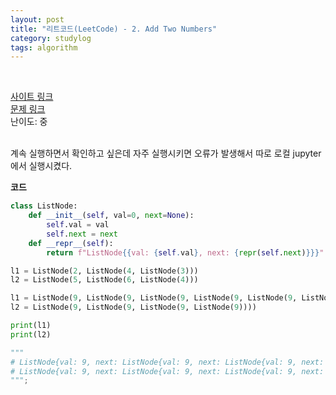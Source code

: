 ```yaml
---
layout: post
title: "리트코드(LeetCode) - 2. Add Two Numbers"
category: studylog
tags: algorithm
---
```


<br>

[사이트 링크](https://leetcode.com/)  
[문제 링크](https://leetcode.com/problems/add-two-numbers/description/)  
난이도: 중

<br>
계속 실행하면서 확인하고 싶은데 자주 실행시키면 오류가 발생해서 따로 로컬 jupyter에서 실행시켰다.

**코드** 
```python
class ListNode:
    def __init__(self, val=0, next=None):
        self.val = val
        self.next = next
    def __repr__(self):
        return f"ListNode{{val: {self.val}, next: {repr(self.next)}}}"

l1 = ListNode(2, ListNode(4, ListNode(3)))
l2 = ListNode(5, ListNode(6, ListNode(4)))

l1 = ListNode(9, ListNode(9, ListNode(9, ListNode(9, ListNode(9, ListNode(9, ListNode(9)))))))
l2 = ListNode(9, ListNode(9, ListNode(9, ListNode(9))))

print(l1)
print(l2)

"""
# ListNode{val: 9, next: ListNode{val: 9, next: ListNode{val: 9, next: ListNode{val: 9, next: ListNode{val: 9, next: ListNode{val: 9, next: ListNode{val: 9, next: None}}}}}}}
# ListNode{val: 9, next: ListNode{val: 9, next: ListNode{val: 9, next: ListNode{val: 9, next: None}}}}
""";

```

<br>


